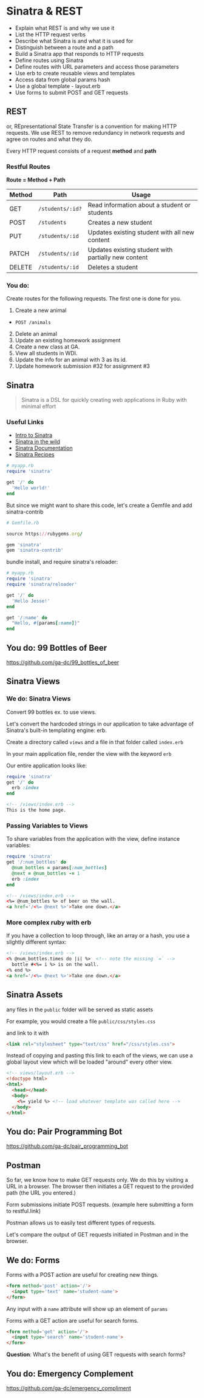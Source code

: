 # Sinatra & REST

- Explain what REST is and why we use it
- List the HTTP request verbs
- Describe what Sinatra is and what it is used for
- Distinguish between a route and a path
- Build a Sinatra app that responds to HTTP requests
- Define routes using Sinatra
- Define routes with URL parameters and access those parameters
- Use erb to create reusable views and templates
- Access data from global params hash
- Use a global template - layout.erb
- Use forms to submit POST and GET requests

## REST

or, REpresentational State Transfer is a convention for making HTTP requests. We use REST to remove
redundancy in network requests and agree on routes and what they do.

Every HTTP request consists of a request **method** and **path** 

### Restful Routes

**Route = Method + Path**

| Method | Path | Usage |
| --- | --- | --- |
| GET | `/students/:id?` | Read information about a student or students |
| POST | `/students` | Creates a new student |
| PUT | `/students/:id` | Updates existing student with all new content |
| PATCH | `/students/:id` | Updates existing student with partially new content |
| DELETE | `/students/:id` | Deletes a student

### You do:

Create routes for the following requests. The first one is done for you.

1. Create a new animal
  - `POST /animals`
2. Delete an animal
3. Update an existing homework assignment
4. Create a new class at GA.
5. View all students in WDI.
6. Update the info for an animal with 3 as its id.
7. Update homework submission #32 for assignment #3

## Sinatra

>Sinatra is a DSL for quickly creating web applications in Ruby with minimal effort

### Useful Links

- [Intro to Sinatra](http://www.sinatrarb.com/intro.html)
- [Sinatra in the wild](http://www.sinatrarb.com/wild.html)
- [Sinatra Documentation](http://www.sinatrarb.com/documentation.html)
- [Sinatra Recipes](http://recipes.sinatrarb.com/)

```ruby
# myapp.rb
require 'sinatra'

get '/' do
  'Hello world!'
end
```

But since we might want to share this code, let's create a Gemfile and add sinatra-contrib

```ruby
# Gemfile.rb

source https://rubygems.org/

gem 'sinatra'
gem 'sinatra-contrib'
```

bundle install, and require sinatra's reloader:

```ruby
# myapp.rb
require 'sinatra'
require 'sinatra/reloader'

get '/' do
  'Hello Jesse!'
end

get '/:name' do
  "Hello, #{params[:name]}"
end
```

## You do: 99 Bottles of Beer

https://github.com/ga-dc/99_bottles_of_beer

## Sinatra Views


### We do: Sinatra Views

Convert 99 bottles ex. to use views.

Let's convert the hardcoded strings in our application to take advantage of Sinatra's built-in templating engine: erb.

Create a directory called `views` and a file in that folder called `index.erb`

In your main application file, render the view with the keyword `erb`

Our entire application looks like:

```ruby
require 'sinatra'
get '/' do
  erb :index
end
```

```html
<!-- /views/index.erb -->
This is the home page.
```

### Passing Variables to Views

To share variables from the application with the view, define instance variables:


```ruby
require 'sinatra'
get '/:num_bottles' do
  @num_bottles = params[:num_bottles]
  @next = @num_bottles -= 1
  erb :index
end
```

```html
<!-- /views/index.erb -->
<%= @num_bottles %> of beer on the wall.
<a href='/<%= @next %>'>Take one down.</a>
```

### More complex ruby with erb

If you have a collection to loop through, like an array or a hash, you use
a slightly different syntax:

```html
<!-- /views/index.erb -->
<% @num_bottles.times do |i| %>  <!-- note the missing `=` -->
  bottle #<%= i %> is on the wall. 
<% end %>
<a href='/<%= @next %>'>Take one down.</a>
```

## Sinatra Assets

any files in the `public` folder will be served as static assets

For example, you would create a file `public/css/styles.css`

and link to it with

```html
<link rel="stylesheet" type="text/css" href="/css/styles.css">
```

Instead of copying and pasting this link to each of the views, we can use a global layout view
which will be loaded "around" every other view.

```html
<!-- views/layout.erb -->
<!doctype html>
<html>
  <head></head>
  <body>
    <%= yield %> <!-- load whatever template was called here -->
  </body>
</html>
```

## You do: Pair Programming Bot

https://github.com/ga-dc/pair_programming_bot

## Postman

So far, we know how to make GET requests only. We do this by visiting a URL in a browser. The browser then
initiates a GET request to the provided path (the URL you entered.)

Form submissions initiate POST requests. (example here submitting a form to restful.link)

Postman allows us to easily test different types of requests.

Let's compare the output of GET requests initiated in Postman and in the browser.

## We do: Forms

Forms with a POST action are useful for creating new things.

```html
<form method='post' action='/'>
  <input type='text' name='student-name'>
</form>
```

Any input with a `name` attribute will show up an element of `params`

Forms with a GET action are useful for search forms.

```html
<form method='get' action='/'>
  <input type='search' name='student-name'>
</form>
```

**Question**: What's the benefit of using GET requests with search forms?

## You do: Emergency Complement

https://github.com/ga-dc/emergency_compliment
